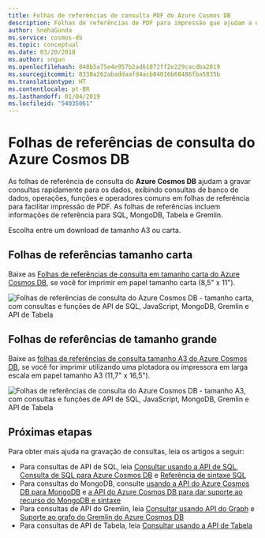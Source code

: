 ```yaml
---
title: Folhas de referências de consulta PDF do Azure Cosmos DB
description: Folhas de referências de PDF para impressão que ajudam a utilizar APIs de Tabela, Graph, MongoDB, SQL do Azure Cosmos DB para consultar os dados
author: SnehaGunda
ms.service: cosmos-db
ms.topic: conceptual
ms.date: 03/20/2018
ms.author: sngun
ms.openlocfilehash: 848b5a75e4e957b2ad61072ff2e229cacdba2019
ms.sourcegitcommit: 8330a262abaddaafd4acb04016b68486fba5835b
ms.translationtype: HT
ms.contentlocale: pt-BR
ms.lasthandoff: 01/04/2019
ms.locfileid: "54035061"
---
```

# <a name="azure-cosmos-db-query-cheat-sheets"></a>Folhas de referências de consulta do Azure Cosmos DB

As folhas de referência de consulta do **Azure Cosmos DB** ajudam a gravar consultas rapidamente para os dados, exibindo consultas de banco de dados, operações, funções e operadores comuns em folhas de referência para facilitar impressão de PDF. As folhas de referências incluem informações de referência para SQL, MongoDB, Tabela e Gremlin. 

Escolha entre um download de tamanho A3 ou carta. 

## <a name="letter-sized-cheat-sheets"></a>Folhas de referências tamanho carta

Baixe as [Folhas de referências de consulta em tamanho carta do Azure Cosmos DB](https://go.microsoft.com/fwlink/?LinkId=623215), se você for imprimir em papel tamanho carta (8,5" x 11").

![Folhas de referências de consulta do Azure Cosmos DB - tamanho carta, com consultas e funções de API de SQL, JavaScript, MongoDB, Gremlin e API de Tabela](./media/query-cheat-sheet/azure-cosmos-db-cheat-sheet-letter.png)

## <a name="oversized-cheat-sheets"></a>Folhas de referências de tamanho grande
Baixe as [folhas de referências de consulta tamanho A3 do Azure Cosmos DB](https://go.microsoft.com/fwlink/?linkid=870413), se você for imprimir utilizando uma plotadora ou impressora em larga escala em papel tamanho A3 (11,7" x 16,5").

![Folhas de referências de consulta do Azure Cosmos DB - tamanho A3, com consultas e funções de API de SQL, JavaScript, MongoDB, Gremlin e API de Tabela](./media/query-cheat-sheet/azure-cosmos-db-cheat-sheet-a3.png)

## <a name="next-steps"></a>Próximas etapas
Para obter mais ajuda na gravação de consultas, leia os artigos a seguir:
* Para consultas de API de SQL, leia [Consultar usando a API de SQL](tutorial-query-sql-api.md), [Consulta de SQL para Azure Cosmos DB](how-to-sql-query.md) e [Referência de sintaxe SQL](sql-api-query-reference.md)
* Para consultas do MongoDB, consulte [usando a API do Azure Cosmos DB para MongoDB](tutorial-query-mongodb.md) e [a API do Azure Cosmos DB para dar suporte ao recurso do MongoDB e sintaxe](mongodb-feature-support.md)
* Para consultas de API do Gremlin, leia [Consultar usando API do Graph](tutorial-query-graph.md) e [Suporte ao grafo do Gremlin do Azure Cosmos DB](gremlin-support.md)
* Para consultas de API de Tabela, leia [Consultar usando a API de Tabela](tutorial-query-table.md)
